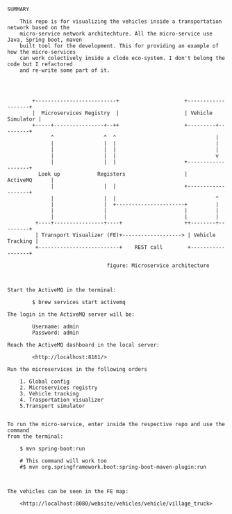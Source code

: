     
    
    
    
    SUMMARY 
        
        This repo is for visualizing the vehicles inside a transportation network based on the 
        micro-service network architechture. All the micro-service use Java, Spring boot, maven 
        built tool for the development. This for providing an example of how the micro-services
        can work colectively inside a clode eco-system. I don't belong the code but I refactored
        and re-write some part of it. 
        
    
    
            
            +--------------------------+                     +-------------------+
            |  Microservices Registry  |                     | Vehicle Simulator |
            +-----+----------------+--++                     +---------+---------+
                  ^                ^  ^                                |
                  |                |  |                                |
                  |                |  |                                |
                  |                |  |                                v
                  |                |  |                      +-------------------+
              Look up            Registers                   |     ActiveMQ      |
                  |                |  |                      +-------------------+
                  |                |  |                                ^
                  |                |  +----------------------+         |
                  |                |                         |         |
                  |                |                         |         |
             +----+----------------+----+                    ++--------+---------+
             | Transport Visualizer (FE)+-------------------> | Vehicle Tracking |
             +--------------------------+    REST call        +------------------+
        
                                    figure: Microservice architecture
                                    
                                    

    Start the ActiveMQ in the terminal: 
        
            $ brew services start activemq
            
    The login in the ActiveMQ server will be: 
        
            Username: admin
            Password: admin

    Reach the ActiveMQ dashboard in the local server:
        
            <http://localhost:8161/>            
        
    Run the microservices in the following orders
    
        1. Global config 
        2. Microservices registry
        3. Vehicle tracking 
        4. Trasportation visualizer 
        5.Transport simulator 
                                                    
      
    To run the micro-service, enter inside the respective repo and use the command
    from the terminal: 
    
        $ mvn spring-boot:run
        
        # This command will work too
        #$ mvn org.springframework.boot:spring-boot-maven-plugin:run
    
    
    
    The vehicles can be seen in the FE map:
    
        <http://localhost:8080/website/vehicles/vehicle/village_truck>        
  
